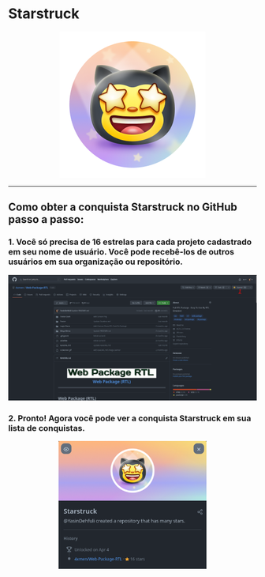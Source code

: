 # Starstruck

<div align="center"  >

<img width="296" src="../badges/Starstruck.png" alt="QuickDraw-Pin">
</div>

<hr>

## Como obter a conquista Starstruck no GitHub passo a passo:

### 1. Você só precisa de 16 estrelas para cada projeto cadastrado em seu nome de usuário. Você pode recebê-los de outros usuários em sua organização ou repositório.

<div align="center">
<img width="700" src="../img/starstruck/starstruck-step1.png" alt="quickdraw-step1.png">
</div>

### 2.  Pronto! Agora você pode ver a conquista Starstruck em sua lista de conquistas.

<div align="center">
<img width="300" src="../img/starstruck/starstruck-step2.png" alt="quickdraw-step4.png">
</div>
